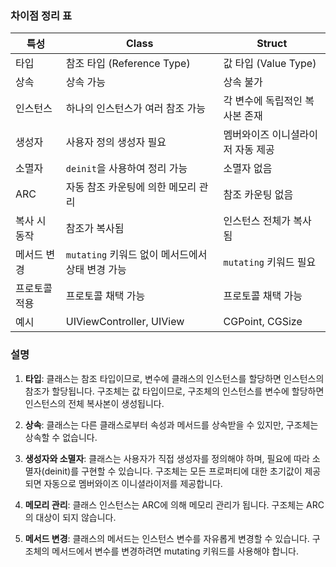 ### 차이점 정리 표

| 특성      | Class                            | Struct             |
| ------- | -------------------------------- | ------------------ |
| 타입      | 참조 타입 (Reference Type)           | 값 타입 (Value Type)  |
| 상속      | 상속 가능                            | 상속 불가              |
| 인스턴스    | 하나의 인스턴스가 여러 참조 가능               | 각 변수에 독립적인 복사본 존재  |
| 생성자     | 사용자 정의 생성자 필요                    | 멤버와이즈 이니셜라이저 자동 제공 |
| 소멸자     | `deinit`을 사용하여 정리 가능             | 소멸자 없음             |
| ARC     | 자동 참조 카운팅에 의한 메모리 관리             | 참조 카운팅 없음          |
| 복사 시 동작 | 참조가 복사됨                          | 인스턴스 전체가 복사됨       |
| 메서드 변경  | `mutating` 키워드 없이 메서드에서 상태 변경 가능 | `mutating` 키워드 필요  |
| 프로토콜 적용 | 프로토콜 채택 가능                       | 프로토콜 채택 가능         |
| 예시      | UIViewController, UIView         | CGPoint, CGSize    |

### 설명
1. **타입**: 클래스는 참조 타입이므로, 변수에 클래스의 인스턴스를 할당하면 인스턴스의 참조가 할당됩니다. 구조체는 값 타입이므로, 구조체의 인스턴스를 변수에 할당하면 인스턴스의 전체 복사본이 생성됩니다.

2. **상속**: 클래스는 다른 클래스로부터 속성과 메서드를 상속받을 수 있지만, 구조체는 상속할 수 없습니다.

3. **생성자와 소멸자**: 클래스는 사용자가 직접 생성자를 정의해야 하며, 필요에 따라 소멸자(deinit)를 구현할 수 있습니다. 구조체는 모든 프로퍼티에 대한 초기값이 제공되면 자동으로 멤버와이즈 이니셜라이저를 제공합니다.

4. **메모리 관리**: 클래스 인스턴스는 ARC에 의해 메모리 관리가 됩니다. 구조체는 ARC의 대상이 되지 않습니다.

5. **메서드 변경**: 클래스의 메서드는 인스턴스 변수를 자유롭게 변경할 수 있습니다. 구조체의 메서드에서 변수를 변경하려면 mutating 키워드를 사용해야 합니다.